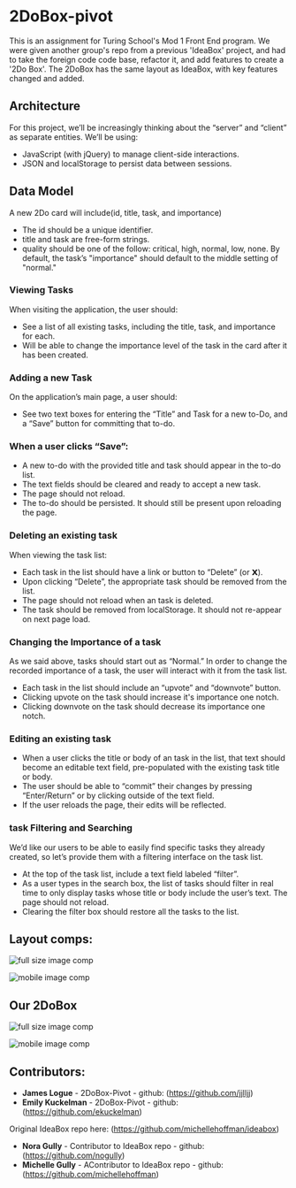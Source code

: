 # 2DoBox-pivot

This is an assignment for Turing School's Mod 1 Front End program. We were given another group's repo from a previous 'IdeaBox' project, and had to take the foreign code code base, refactor it, and add features to create a '2Do Box'. The 2DoBox has the same layout as IdeaBox, with key features changed and added. 

## Architecture

For this project, we’ll be increasingly thinking about the “server” and “client” as separate entities. We’ll be using:
* JavaScript (with jQuery) to manage client-side interactions.
* JSON and localStorage to persist data between sessions.

## Data Model
A new 2Do card will include(id, title, task, and importance) 
* The id should be a unique identifier.
* title and task are free-form strings.
* quality should be one of the follow: critical, high, normal, low, none.
By default, the task’s "importance" should default to the middle setting of "normal."


### Viewing Tasks

When visiting the application, the user should:

* See a list of all existing tasks, including the title, task, and importance for each.
* Will be able to change the importance level of the task in the card after it has been created.

### Adding a new Task

On the application’s main page, a user should:

* See two text boxes for entering the “Title” and Task for a new to-Do, and a “Save” button for committing that to-do.

### When a user clicks “Save”:

* A new to-do with the provided title and task should appear in the to-do list.
* The text fields should be cleared and ready to accept a new task.
* The page should not reload.
* The to-do should be persisted. It should still be present upon reloading the page.

### Deleting an existing task

When viewing the task list:

* Each task in the list should have a link or button to “Delete” (or 𝗫).
* Upon clicking “Delete”, the appropriate task should be removed from the list.
* The page should not reload when an task is deleted.
* The task should be removed from localStorage. It should not re-appear on next page load.

### Changing the Importance of a task

As we said above, tasks should start out as “Normal.” In order to change the recorded importance of a task, the user will interact with it from the task list.

* Each task in the list should include an “upvote” and “downvote” button.
* Clicking upvote on the task should increase it's importance one notch.
* Clicking downvote on the task should decrease its importance one notch.

### Editing an existing task

* When a user clicks the title or body of an task in the list, that text should become an editable text field, pre-populated with the existing task title or body.
* The user should be able to “commit” their changes by pressing “Enter/Return” or by clicking outside of the text field.
* If the user reloads the page, their edits will be reflected.

### task Filtering and Searching

We’d like our users to be able to easily find specific tasks they already created, so let’s provide them with a filtering interface on the task list.

* At the top of the task list, include a text field labeled “filter”.
* As a user types in the search box, the list of tasks should filter in real time to only display tasks whose title or body include the user’s text. The page should not reload.
* Clearing the filter box should restore all the tasks to the list.

## Layout comps: 

![full size image comp](images/ideabox-desktop.png?raw=true "Original Comp")

![mobile image comp](images/ideabox-mobile.png?raw=true "Original Comp mobile")

## Our 2DoBox

![full size image comp](images/2dobox-desktop.png?raw=true "Original Comp")

![mobile image comp](images/2dobox-mobile.png?raw=true "Original Comp mobile")


## Contributors:

* **James Logue** - 2DoBox-Pivot - github: (https://github.com/jjlljj)
* **Emily Kuckelman** - 2DoBox-Pivot - github: (https://github.com/ekuckelman)


Original IdeaBox repo here: (https://github.com/michellehoffman/ideabox)

* **Nora Gully** - Contributor to IdeaBox repo - github: (https://github.com/nogully)
* **Michelle Gully** - AContributor to IdeaBox repo - github: (https://github.com/michellehoffman)



